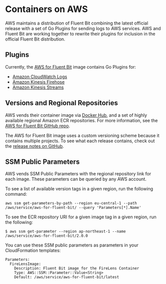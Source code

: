 # Containers on AWS

AWS maintains a distribution of Fluent Bit combining the latest official release with a set of Go Plugins for sending logs to AWS services. AWS and Fluent Bit are working together to rewrite their plugins for inclusion in the official Fluent Bit distribution.

## Plugins

Currently, the [AWS for Fluent Bit](https://github.com/aws/aws-for-fluent-bit) image contains Go Plugins for:

* [Amazon CloudWatch Logs](https://github.com/aws/amazon-cloudwatch-logs-for-fluent-bit)
* [Amazon Kinesis Firehose](https://github.com/aws/amazon-kinesis-firehose-for-fluent-bit)
* [Amazon Kinesis Streams](https://github.com/aws/amazon-kinesis-streams-for-fluent-bit)

## Versions and Regional Repositories

AWS vends their container image via [Docker Hub](https://hub.docker.com/r/amazon/aws-for-fluent-bit), and a set of highly available regional Amazon ECR repositories. For more information, see the [AWS for Fluent Bit GitHub repo](https://github.com/aws/aws-for-fluent-bit#public-images).

The AWS for Fluent Bit image uses a custom versioning scheme because it contains multiple projects. To see what each release contains, check out the [release notes on GitHub](https://github.com/aws/aws-for-fluent-bit/releases).

## SSM Public Parameters

AWS vends SSM Public Parameters with the regional repository link for each image. These parameters can be queried by any AWS account.

To see a list of available version tags in a given region, run the following command:

```text
aws ssm get-parameters-by-path --region eu-central-1 --path /aws/service/aws-for-fluent-bit/ --query 'Parameters[*].Name'
```

To see the ECR repository URI for a given image tag in a given region, run the following:

```text
$ aws ssm get-parameter --region ap-northeast-1 --name /aws/service/aws-for-fluent-bit/2.0.0
```

You can use these SSM public parameters as parameters in your CloudFormation templates:

```text
Parameters:
  FireLensImage:
    Description: Fluent Bit image for the FireLens Container
    Type: AWS::SSM::Parameter::Value<String>
    Default: /aws/service/aws-for-fluent-bit/latest
```

